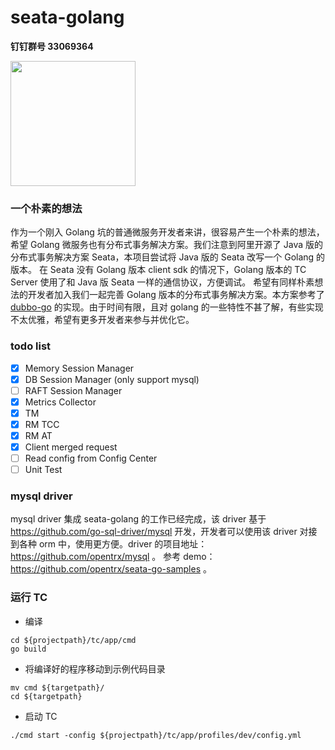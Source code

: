 # seata-golang

**钉钉群号 33069364**

<img src="https://github.com/opentrx/seata-golang/blob/dev/docs/pics/33069364.png" width="200px" />


### 一个朴素的想法
作为一个刚入 Golang 坑的普通微服务开发者来讲，很容易产生一个朴素的想法，希望 Golang 微服务也有分布式事务解决方案。我们注意到阿里开源了 Java 版的分布式事务解决方案 Seata，本项目尝试将 Java 版的 Seata 改写一个 Golang 的版本。
在 Seata 没有 Golang 版本 client sdk 的情况下，Golang 版本的 TC Server 使用了和 Java 版 Seata 一样的通信协议，方便调试。
希望有同样朴素想法的开发者加入我们一起完善 Golang 版本的分布式事务解决方案。本方案参考了 [dubbo-go](#https://github.com/apache/dubbo-go) 的实现。由于时间有限，且对 golang 的一些特性不甚了解，有些实现不太优雅，希望有更多开发者来参与并优化它。

### todo list
- [X] Memory Session Manager
- [X] DB Session Manager (only support mysql) 
- [ ] RAFT Session Manager  
- [X] Metrics Collector
- [X] TM
- [X] RM TCC
- [X] RM AT
- [X] Client merged request
- [ ] Read config from Config Center
- [ ] Unit Test

### mysql driver

mysql driver 集成 seata-golang 的工作已经完成，该 driver 基于 https://github.com/go-sql-driver/mysql 开发，开发者可以使用该 driver 对接到各种 orm 中，使用更方便。driver 的项目地址：https://github.com/opentrx/mysql 。 参考 demo：https://github.com/opentrx/seata-go-samples 。

### 运行 TC

+ 编译
```
cd ${projectpath}/tc/app/cmd
go build
```

+ 将编译好的程序移动到示例代码目录

```
mv cmd ${targetpath}/
cd ${targetpath}
```

+ 启动 TC

```
./cmd start -config ${projectpath}/tc/app/profiles/dev/config.yml
```
